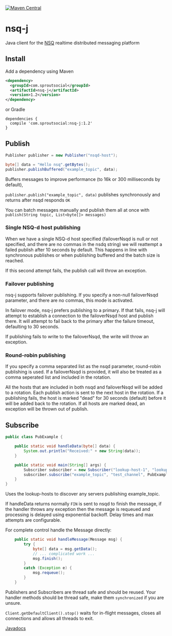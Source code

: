 [![Maven Central](https://maven-badges.herokuapp.com/maven-central/com.sproutsocial/nsq-j/badge.svg)](https://maven-badges.herokuapp.com/maven-central/com.sproutsocial/nsq-j)

# nsq-j
Java client for the [NSQ](http://nsq.io) realtime distributed messaging platform

## Install

Add a dependency using Maven
```xml
<dependency>
  <groupId>com.sproutsocial</groupId>
  <artifactId>nsq-j</artifactId>
  <version>1.2</version>
</dependency>
```
or Gradle
```
dependencies {
  compile 'com.sproutsocial:nsq-j:1.2'
}
```

## Publish
```java
Publisher publisher = new Publisher("nsqd-host");

byte[] data = "Hello nsq".getBytes();
publisher.publishBuffered("example_topic", data);
```
Buffers messages to improve performance (to 16k or 300 milliseconds by default),

`publisher.publish("example_topic", data)` publishes synchronously and returns
after nsqd responds `OK`

You can batch messages manually and publish them all at once with
`publish(String topic, List<byte[]> messages)`

### Single NSQ-d host publishing
When we have a single NSQ-d host specified (failoverNsqd is null or not specified, and there are no commas in the nsdq string)
we will reattempt a failed publish after 10 seconds by default.  This happens in line with synchronous publishes or when 
publishing buffered and the batch size is reached.  

If this second attempt fails, the publish call will throw an exception.  
### Failover publishing
nsq-j supports failover publishing.  If you specify a non-null failoverNsqd parameter, and there are no commas, this mode is activated.  

In failover mode, nsq-j prefers publishing to a primary.  If that fails, nsq-j will attempt to establish a connection to
the failoverNsqd host and publish there.  It will attempt to fail back to the primary after the failure timeout, 
defaulting to 30 seconds.  

If publishing fails to write to the failoverNsqd, the write will throw an exception. 


### Round-robin publishing
If you specify a comma separated list as the nsqd parameter, round-robin publishing is used.  If a failoverNsqd is provided,
it will also be treated as a comma seperated list and included in the rotation.  

All the hosts that are included in both nsqd and failoverNsqd will be added to a rotation.  Each publish action is sent
to the next host in the rotation.  If a publishing fails, the host is marked "dead" for 30 seconds (default) before
it will be added back to the rotation.  If all hosts are marked dead, an exception will be thrown out of publish.  

## Subscribe
```java
public class PubExample {

    public static void handleData(byte[] data) {
        System.out.println("Received:" + new String(data));
    }

    public static void main(String[] args) {
        Subscriber subscriber = new Subscriber("lookup-host-1", "lookup-host-2");
        subscriber.subscribe("example_topic", "test_channel", PubExample::handleData);
    }
}
```
Uses the lookup-hosts to discover any servers publishing example_topic.

If handleData returns normally `FIN` is sent to nsqd to finish the message,
if the handler throws any exception then the message is requeued and processing is
delayed using exponential backoff. Delay times and max attempts  are configurable.

For complete control handle the Message directly:
```java
    public static void handleMessage(Message msg) {
        try {
            byte[] data = msg.getData();
            // ... complicated work ...
            msg.finish();
        }
        catch (Exception e) {
            msg.requeue();
        }
    }
```

Publishers and Subscribers are thread safe and should be reused.
Your handler methods should be thread safe, make them `synchronized` if you are unsure.

`Client.getDefaultClient().stop()` waits for in-flight messages, closes all connections
and allows all threads to exit.

[Javadocs](https://sproutsocial.github.io/nsq-j/)

